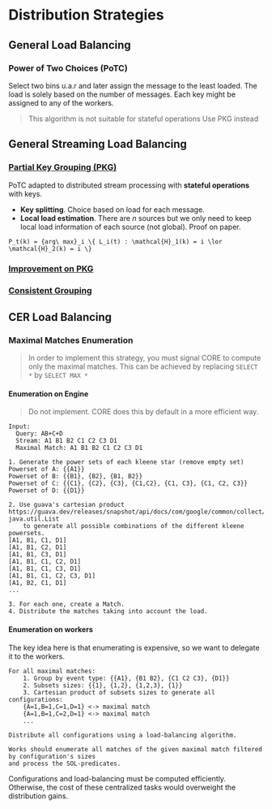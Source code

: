 # Distribution Strategies

## General Load Balancing

### Power of Two Choices (PoTC)

Select two bins u.a.r and later assign the message to the least loaded.
The load is solely based on the number of messages.
Each key might be assigned to any of the workers.

> This algorithm is not suitable for stateful operations
> Use PKG instead

## General Streaming Load Balancing

### [Partial Key Grouping (PKG)](../papers/PartialKeyGrouping.pdf)

PoTC adapted to distributed stream processing with **stateful operations** with keys.

- **Key splitting**. Choice based on load for each message.
- **Local load estimation**. There are _n_ sources but we only need to keep local load information of each source (not global). Proof on paper.

```
P_t(k) = {arg\ max}_i \{ L_i(t) : \mathcal{H}_1(k) = i \lor \mathcal{H}_2(k) = i \}
```

### [Improvement on PKG](../papers/WhenTwoChoicesAreNotEnoughBalancingAtScaleInDistributedStreamProcessing.pdf)

### [Consistent Grouping](../papers/LoadBalancingForSkewedStreamsOnHeterogeneousClusters.pdf)

## CER Load Balancing

### Maximal Matches Enumeration

> In order to implement this strategy, you must signal CORE to compute only the maximal matches.
> This can be achieved by replacing `SELECT *` by `SELECT MAX *`

#### Enumeration on Engine

> Do not implement.
> CORE does this by default in a more efficient way.

```
Input:
  Query: AB+C+D
  Stream: A1 B1 B2 C1 C2 C3 D1
  Maximal Match: A1 B1 B2 C1 C2 C3 D1

1. Generate the power sets of each kleene star (remove empty set)
Powerset of A: {{A1}}
Powerset of B: {{B1}, {B2}, {B1, B2}}
Powerset of C: {{C1}, {C2}, {C3}, {C1,C2}, {C1, C3}, {C1, C2, C3}}
Powerset of D: {{D1}}

2. Use guava's cartesian product https://guava.dev/releases/snapshot/api/docs/com/google/common/collect/Sets.html#cartesianProduct-java.util.List
    to generate all possible combinations of the different kleene powersets.
[A1, B1, C1, D1]
[A1, B1, C2, D1]
[A1, B1, C3, D1]
[A1, B1, C1, C2, D1]
[A1, B1, C1, C3, D1]
[A1, B1, C1, C2, C3, D1]
[A1, B2, C1, D1]
...

3. For each one, create a Match.
4. Distribute the matches taking into account the load.
```

#### Enumeration on workers

The key idea here is that enumerating is expensive, so we want to delegate it to the workers.

```
For all maximal matches:
    1. Group by event type: {{A1}, {B1 B2}, {C1 C2 C3}, {D1}}
    2. Subsets sizes: {{1}, {1,2}, {1,2,3}, {1}}
    3. Cartesian product of subsets sizes to generate all configurations:
    {A=1,B=1,C=1,D=1} <-> maximal match
    {A=1,B=1,C=2,D=1} <-> maximal match
    ...

Distribute all configurations using a load-balancing algorithm.

Works should enumerate all matches of the given maximal match filtered by configuration's sizes 
and process the SOL-predicates. 
```

Configurations and load-balancing must be computed efficiently. 
Otherwise, the cost of these centralized tasks would overweight the distribution gains.